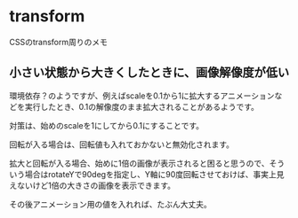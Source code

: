 # transform

CSSのtransform周りのメモ

## 小さい状態から大きくしたときに、画像解像度が低い

環境依存？のようですが、例えばscaleを0.1から1に拡大するアニメーションなどを実行したとき、0.1の解像度のまま拡大されることがあるようです。

対策は、始めのscaleを1にしてから0.1にすることです。

回転が入る場合は、回転値も入れておかないと無効化されます。

拡大と回転が入る場合、始めに1倍の画像が表示されると困ると思うので、そういう場合はrotateYで90degを指定し、Y軸に90度回転させておけば、事実上見えないけど1倍の大きさの画像を表示できます。

その後アニメーション用の値を入れれば、たぶん大丈夫。
